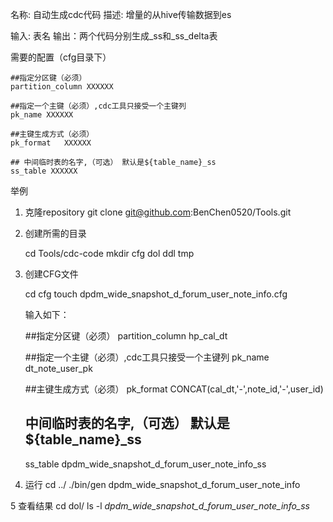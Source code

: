 名称: 自动生成cdc代码
描述: 增量的从hive传输数据到es

输入: 表名
输出：两个代码分别生成_ss和_ss_delta表


需要的配置（cfg目录下）

    ##指定分区键（必须）
    partition_column XXXXXX
    
    ##指定一个主键（必须）,cdc工具只接受一个主键列
    pk_name XXXXXX
    
    ##主键生成方式（必须）
    pk_format   XXXXXX
    
    ## 中间临时表的名字,（可选） 默认是${table_name}_ss
    ss_table XXXXXX

举例

1. 克隆repository
   git clone git@github.com:BenChen0520/Tools.git

2. 创建所需的目录

   cd Tools/cdc-code
   mkdir cfg dol ddl tmp 

3. 创建CFG文件

    cd cfg
    touch dpdm_wide_snapshot_d_forum_user_note_info.cfg

    输入如下：

    ##指定分区键（必须）
    partition_column hp_cal_dt
    
    ##指定一个主键（必须）,cdc工具只接受一个主键列
    pk_name dt_note_user_pk
    
    ##主键生成方式（必须）
    pk_format   CONCAT(cal_dt,'-',note_id,'-',user_id)
    
    ## 中间临时表的名字,（可选） 默认是${table_name}_ss
    ss_table dpdm_wide_snapshot_d_forum_user_note_info_ss

4. 运行
   cd ../
   ./bin/gen dpdm_wide_snapshot_d_forum_user_note_info

5 查看结果
  cd dol/
  ls -l *dpdm_wide_snapshot_d_forum_user_note_info_ss*



